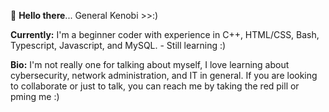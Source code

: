 👋 **Hello there**... General Kenobi >>:)

**Currently:**
 I'm a beginner coder with experience in C++, HTML/CSS, Bash, Typescript, Javascript, and MySQL.
     - Still learning :)

**Bio:**
 I'm not really one for talking about myself, I love learning about cybersecurity, network administration, and IT in general.
    If you are looking to collaborate or just to talk, you can reach me by taking the red pill or pming me :) 
